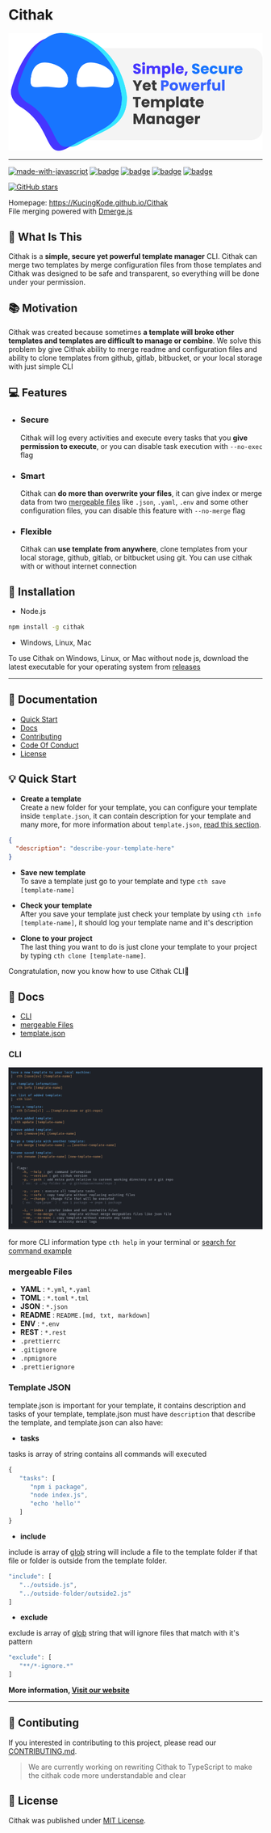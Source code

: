 # Cithak

![icon](./images/icon.svg)

---

[![made-with-javascript](https://img.shields.io/badge/Made%20with-JavaScript-1f425f.svg)](https://www.javascript.com)
[![badge](https://img.shields.io/github/license/KucingKode/Cithak)](./LICENSE.md)
[![badge](https://img.shields.io/github/last-commit/KucingKode/Cithak)](https://github.com/KucingKode/Cithak)
[![badge](https://img.shields.io/github/package-json/v/KucingKode/Cithak)](https://www.npmjs.com/package/cithak)
[![badge](https://img.shields.io/npm/dw/cithak)](https://www.npmjs.com/package/cithak)

[![GitHub stars](https://img.shields.io/github/stars/KucingKode/Cithak.svg?style=social&label=Star&maxAge=2592000)](https://GitHub.com/KucingKode/Cithak/stargazers/)

Homepage: <https://KucingKode.github.io/Cithak>  
File merging powered with [Dmerge.js](https://github.com/KucingKode/Dmerge)

## 🤔 What Is This

Cithak is a **simple, secure yet powerful template manager** CLI. Cithak can merge two templates by merge configuration files from those templates and Cithak was designed to be safe and transparent, so everything will be done under your permission.

## 📚 Motivation

Cithak was created because sometimes **a template will broke other templates and templates are difficult to manage or combine**. We solve this problem by give Cithak ability to merge readme and configuration files and ability to clone templates from github, gitlab, bitbucket, or your local storage with just simple CLI

## 💻 Features

- ### **Secure**

  Cithak will log every activities and execute every tasks that you **give permission to execute**, or you can disable task execution with `--no-exec` flag

- ### **Smart**

  Cithak can **do more than overwrite your files**, it can give index or merge data from two [mergeable files](#mergeable-files) like `.json`, `.yaml`, `.env` and some other configuration files, you can disable this feature with `--no-merge` flag

- ### **Flexible**

  Cithak can **use template from anywhere**, clone templates from your local storage, github, gitlab, or bitbucket using git. You can use cithak with or without internet connection

## 📂 Installation

- Node.js

```bash
npm install -g cithak
```

- Windows, Linux, Mac

To use Cithak on Windows, Linux, or Mac without node js, download the latest executable for your operating system from [releases](https://github.com/KucingKode/Cithak/releases)

---

## 📃 Documentation

- [Quick Start](#-quick-start)
- [Docs](#-docs)
- [Contributing](./CONTRIBUTING.md)
- [Code Of Conduct](./CODE_OF_CONDUCT.md)
- [License](./LICENSE.md)

## 💡 Quick Start

- **Create a template**  
  Create a new folder for your template, you can configure your template inside `template.json`, it can contain description for your template and many more, for more information about `template.json`, [read this section](#template-json).

```json
{
  "description": "describe-your-template-here"
}
```

- **Save new template**  
  To save a template just go to your template and type `cth save [template-name]`

- **Check your template**  
  After you save your template just check your template by using `cth info [template-name]`, it should log your template name and it's description

- **Clone to your project**  
  The last thing you want to do is just clone your template to your project by typing `cth clone [template-name]`.

Congratulation, now you know how to use Cithak CLI🎉

## 📘 Docs

- [CLI](#cli)
- [mergeable Files](#mergeable-files)
- [template.json](#template-json)

### CLI

![information](./images/help.png)

for more CLI information type `cth help` in your terminal or [search for command example](https://kucingkode.github.io/Cithak/#commands)

### mergeable Files

- **YAML** : `*.yml`, `*.yaml`
- **TOML** : `*.toml` `*.tml`
- **JSON** : `*.json`
- **README** : `README.[md, txt, markdown]`
- **ENV** : `*.env`
- **REST** : `*.rest`
- `.prettierrc`
- `.gitignore`
- `.npmignore`
- `.prettierignore`

### Template JSON

template.json is important for your template, it contains description and tasks of your template, template.json must have `description` that describe the template, and template.json can also have:

- **tasks**

tasks is array of string contains all commands will executed

```js
{
   "tasks": [
      "npm i package",
      "node index.js",
      "echo 'hello'"
   ]
}
```

- **include**

include is array of [glob](https://github.com/isaacs/node-glob#readme) string will include a file to the template folder if that file or folder is outside from the template folder.

```js
"include": [
   "../outside.js",
   "../outside-folder/outside2.js"
]
```

- **exclude**

exclude is array of [glob](https://github.com/isaacs/node-glob#readme) string that will ignore files that match with it's pattern

```js
"exclude": [
   "**/*-ignore.*"
]
```

**More information, [Visit our website](https://KucingKode.github.io/Cithak)**

---

## 🎂 Contibuting

If you interested in contributing to this project, please read our [CONTRIBUTING.md](./CONTRIBUTING.md).

> We are currently working on rewriting Cithak to TypeScript to make the cithak code more understandable and clear

## 📃 License

Cithak was published under [MIT License](./LICENSE.md).
